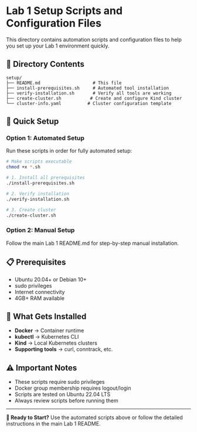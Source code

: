 # Lab 1 Setup Scripts and Configuration Files

This directory contains automation scripts and configuration files to help you set up your Lab 1 environment quickly.

## 📁 Directory Contents

```
setup/
├── README.md                    # This file
├── install-prerequisites.sh     # Automated tool installation
├── verify-installation.sh       # Verify all tools are working
├── create-cluster.sh           # Create and configure Kind cluster
└── cluster-info.yaml          # Cluster configuration template
```

## 🚀 Quick Setup

### Option 1: Automated Setup
Run these scripts in order for fully automated setup:

```bash
# Make scripts executable
chmod +x *.sh

# 1. Install all prerequisites
./install-prerequisites.sh

# 2. Verify installation
./verify-installation.sh

# 3. Create cluster
./create-cluster.sh
```

### Option 2: Manual Setup
Follow the main Lab 1 README.md for step-by-step manual installation.

## 📋 Prerequisites

- Ubuntu 20.04+ or Debian 10+
- sudo privileges
- Internet connectivity
- 4GB+ RAM available

## 🔧 What Gets Installed

- **Docker** → Container runtime
- **kubectl** → Kubernetes CLI
- **Kind** → Local Kubernetes clusters
- **Supporting tools** → curl, conntrack, etc.

## ⚠️ Important Notes

- These scripts require sudo privileges
- Docker group membership requires logout/login
- Scripts are tested on Ubuntu 22.04 LTS
- Always review scripts before running them

---

**🎯 Ready to Start?** Use the automated scripts above or follow the detailed instructions in the main Lab 1 README.
